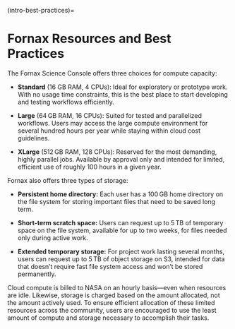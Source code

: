 (intro-best-practices)=
# Fornax Resources and Best Practices

The Fornax Science Console offers three choices for compute capacity:

- **Standard** (16 GB RAM, 4 CPUs): Ideal for exploratory or prototype work. With no usage time constraints, this is the best place to start developing and testing workflows efficiently.

- **Large** (64 GB RAM, 16 CPUs): Suited for tested and parallelized workflows. Users may access the large compute environment for several hundred hours per year while staying within cloud cost guidelines.

- **XLarge** (512 GB RAM, 128 CPUs): Reserved for the most demanding, highly parallel jobs. Available by approval only and intended for limited, efficient use of roughly 100 hours in a given year.

Fornax also offers three types of storage:

- **Persistent home directory:** Each user has a 100 GB home directory on the file system for storing important files that need to be saved long term.

- **Short-term scratch space:** Users can request up to 5 TB of temporary space on the file system, available for up to two weeks, for files needed only during active work.

- **Extended temporary storage:** For project work lasting several months, users can request up to 5 TB of object storage on S3, intended for data that doesn’t require fast file system access and won’t be stored permanently.

Cloud compute is billed to NASA on an hourly basis—even when resources are idle. Likewise, storage is charged based on the amount allocated, not the amount actively used. To ensure efficient allocation of these limited resources across the community, users are encouraged to use the least amount of compute and storage necessary to accomplish their tasks.
